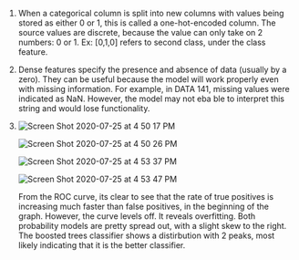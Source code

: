 1. When a categorical column is split into new columns with values being stored as either 0 or 1, this is called a one-hot-encoded column. The source values are discrete, because the value can only take on 2 numbers: 0 or 1. Ex: [0,1,0] refers to second class, under the class feature.

2. Dense features specify the presence and absence of data (usually by a zero). They can be useful because the model will work properly even with missing information. For example, in DATA 141, missing values were indicated as NaN. However, the model may not eba ble to interpret this string and would lose functionality. 

3.  ![Screen Shot 2020-07-25 at 4 50 17 PM](https://user-images.githubusercontent.com/60228374/88466101-05bedf00-ce97-11ea-8f97-37a87d306771.png)

    ![Screen Shot 2020-07-25 at 4 50 26 PM](https://user-images.githubusercontent.com/60228374/88466114-20915380-ce97-11ea-9de6-b5a8072165c0.png)

    ![Screen Shot 2020-07-25 at 4 53 37 PM](https://user-images.githubusercontent.com/60228374/88466151-75cd6500-ce97-11ea-84f5-c470449ff067.png)
    
    ![Screen Shot 2020-07-25 at 4 53 47 PM](https://user-images.githubusercontent.com/60228374/88466161-8b428f00-ce97-11ea-8a98-4c7268f2649f.png)

    From the ROC curve, its clear to see that the rate of true positives is increasing much faster than false positives, in the beginning of the graph. However, the curve levels off. It reveals overfitting. Both probability models are pretty spread out, with a slight skew to the right. The boosted trees classifier shows a distirbution with 2 peaks, most likely indicating that it is the better classifier. 
    
    
